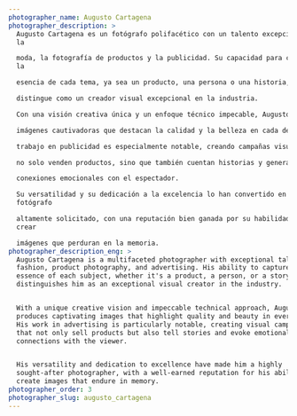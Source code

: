 ```yaml
---
photographer_name: Augusto Cartagena
photographer_description: >
  Augusto Cartagena es un fotógrafo polifacético con un talento excepcional en
  la

  moda, la fotografía de productos y la publicidad. Su capacidad para capturar
  la

  esencia de cada tema, ya sea un producto, una persona o una historia, lo

  distingue como un creador visual excepcional en la industria.

  Con una visión creativa única y un enfoque técnico impecable, Augusto produce

  imágenes cautivadoras que destacan la calidad y la belleza en cada detalle. Su

  trabajo en publicidad es especialmente notable, creando campañas visuales que

  no solo venden productos, sino que también cuentan historias y generan

  conexiones emocionales con el espectador.

  Su versatilidad y su dedicación a la excelencia lo han convertido en un
  fotógrafo

  altamente solicitado, con una reputación bien ganada por su habilidad para
  crear

  imágenes que perduran en la memoria.
photographer_description_eng: >
  Augusto Cartagena is a multifaceted photographer with exceptional talent in
  fashion, product photography, and advertising. His ability to capture the
  essence of each subject, whether it's a product, a person, or a story,
  distinguishes him as an exceptional visual creator in the industry.


  With a unique creative vision and impeccable technical approach, Augusto
  produces captivating images that highlight quality and beauty in every detail.
  His work in advertising is particularly notable, creating visual campaigns
  that not only sell products but also tell stories and evoke emotional
  connections with the viewer.


  His versatility and dedication to excellence have made him a highly
  sought-after photographer, with a well-earned reputation for his ability to
  create images that endure in memory.
photographer_order: 3
photographer_slug: augusto_cartagena
---
```


